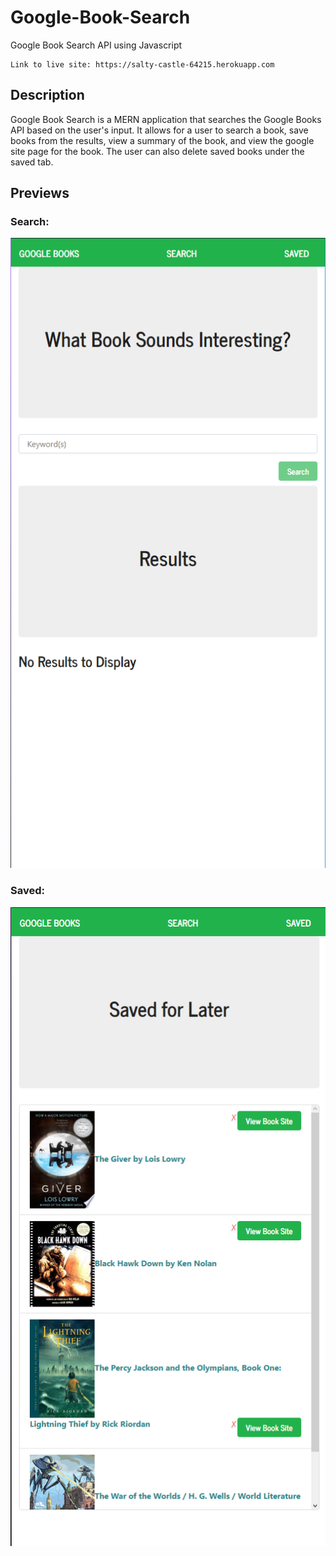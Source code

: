 # Google-Book-Search
Google Book Search API using Javascript
```
Link to live site: https://salty-castle-64215.herokuapp.com
```

##  Description

Google Book Search is a MERN application that searches the Google Books API based on the user's input. It allows for a user to search a book, save books from the results, view a summary of the book, and view the google site page for the book. The user can also delete saved books under the saved tab.

## Previews


### Search: 
![search preview](/previewSearch.png)

### Saved:
![saved preview](/previewSaved.png)
